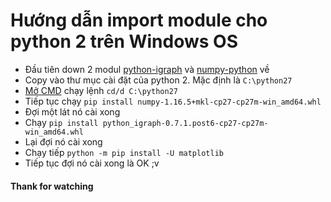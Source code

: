 # Hướng dẫn import module cho python 2 trên Windows OS

- Đầu tiên down 2 modul [python-igraph](https://github.com/KingNNT/Social-Network/blob/master/Install-Module/python_igraph-0.7.1.post6-cp27-cp27m-win_amd64.whl) và [numpy-python](https://github.com/KingNNT/Social-Network/blob/master/Install-Module/numpy-1.16.5+mkl-cp27-cp27m-win_amd64.whl) về
- Copy vào thư mục cài đặt của python 2. Mặc định là `C:\python27`
- [Mở CMD](https://quantrimang.com/thu-thuat-khoi-chay-command-prompt-nhanh-chong-tren-windows-10-118680) chạy lệnh `cd/d C:\python27`
- Tiếp tục chạy `pip install numpy-1.16.5+mkl-cp27-cp27m-win_amd64.whl`
- Đợi một lát nó cài xong
- Chạy `pip install python_igraph-0.7.1.post6-cp27-cp27m-win_amd64.whl`
- Lại đợi nó cài xong
- Chạy tiếp `python -m pip install -U matplotlib`
- Tiếp tục đợi nó cài xong là OK ;v
 #### Thank for watching